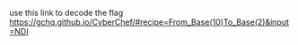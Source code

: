 use this link to decode the flag
https://gchq.github.io/CyberChef/#recipe=From_Base(10)To_Base(2)&input=NDI
